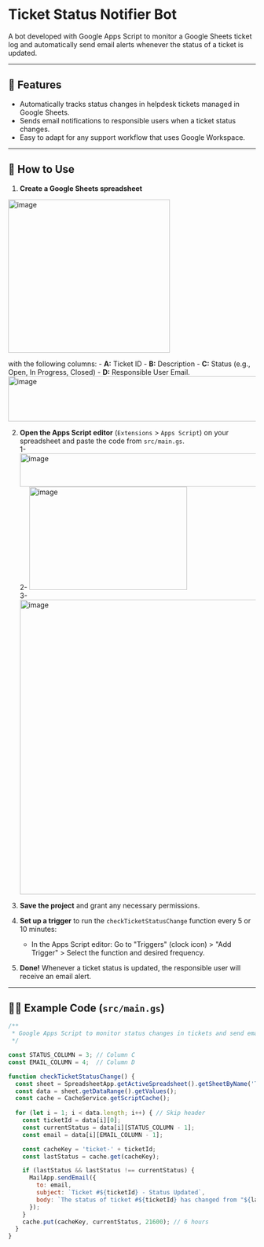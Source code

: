 # Ticket Status Notifier Bot

A bot developed with Google Apps Script to monitor a Google Sheets ticket log and automatically send email alerts whenever the status of a ticket is updated.

---

## 📌 Features

- Automatically tracks status changes in helpdesk tickets managed in Google Sheets.
- Sends email notifications to responsible users when a ticket status changes.
- Easy to adapt for any support workflow that uses Google Workspace.

---

## 🚀 How to Use

1. **Create a Google Sheets spreadsheet** 
<img width="329" height="312" alt="image" src="https://github.com/user-attachments/assets/cca811e0-8e2c-43c9-9d8d-506819bbfa89" />

with the following columns:
    - **A:** Ticket ID
    - **B:** Description
    - **C:** Status (e.g., Open, In Progress, Closed)
    - **D:** Responsible User Email.
<img width="608" height="92" alt="image" src="https://github.com/user-attachments/assets/a9e3a029-dd41-48ab-be5d-cb888857e9a8" />

2. **Open the Apps Script editor** (`Extensions` > `Apps Script`) on your spreadsheet and paste the code from `src/main.gs`.  
1- <img width="640" height="68" alt="image" src="https://github.com/user-attachments/assets/0777a685-adc8-47c4-b824-afd8b44fdcdb" />  
2- <img width="321" height="210" alt="image" src="https://github.com/user-attachments/assets/208d81b1-7573-4adc-839b-f4a3428ea0a4" />  
3- <img width="800" height="600" alt="image" src="https://github.com/user-attachments/assets/6cd4c5be-269d-4d3e-99ea-5fa249210f2b" />  

3. **Save the project** and grant any necessary permissions.

4. **Set up a trigger** to run the `checkTicketStatusChange` function every 5 or 10 minutes:
    - In the Apps Script editor: Go to "Triggers" (clock icon) > "Add Trigger" > Select the function and desired frequency.

5. **Done!** Whenever a ticket status is updated, the responsible user will receive an email alert.

---

## 🧑‍💻 Example Code (`src/main.gs`)

```javascript
/**
 * Google Apps Script to monitor status changes in tickets and send email notifications.
 */

const STATUS_COLUMN = 3; // Column C
const EMAIL_COLUMN = 4;  // Column D

function checkTicketStatusChange() {
  const sheet = SpreadsheetApp.getActiveSpreadsheet().getSheetByName('Tickets');
  const data = sheet.getDataRange().getValues();
  const cache = CacheService.getScriptCache();
  
  for (let i = 1; i < data.length; i++) { // Skip header
    const ticketId = data[i][0];
    const currentStatus = data[i][STATUS_COLUMN - 1];
    const email = data[i][EMAIL_COLUMN - 1];

    const cacheKey = 'ticket-' + ticketId;
    const lastStatus = cache.get(cacheKey);

    if (lastStatus && lastStatus !== currentStatus) {
      MailApp.sendEmail({
        to: email,
        subject: `Ticket #${ticketId} - Status Updated`,
        body: `The status of ticket #${ticketId} has changed from "${lastStatus}" to "${currentStatus}".`
      });
    }
    cache.put(cacheKey, currentStatus, 21600); // 6 hours
  }
}
